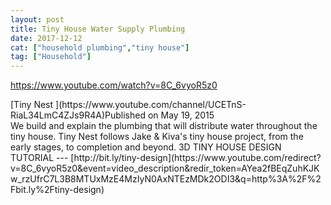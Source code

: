 ```yaml
---
layout: post
title: Tiny House Water Supply Plumbing
date: 2017-12-12
cat: ["household plumbing","tiny house"]
tag: ["Household"]
---
```


https://www.youtube.com/watch?v=8C_6vyoR5z0
<div id="top-row" class="style-scope ytd-video-secondary-info-renderer">
<div id="upload-info" class="style-scope ytd-video-owner-renderer">
<div id="owner-container" class="style-scope ytd-video-owner-renderer">[Tiny Nest ](https://www.youtube.com/channel/UCETnS-RiaL34LmC4ZJs9R4A)<span class="date style-scope ytd-video-secondary-info-renderer">Published on May 19, 2015</span></div>
</div>
</div>
<div id="content" class="style-scope ytd-expander">We build and explain the plumbing that will distribute water throughout the tiny house. Tiny Nest follows Jake & Kiva's tiny house project, from the early stages, to completion and beyond. 3D TINY HOUSE DESIGN TUTORIAL --- [http://bit.ly/tiny-design](https://www.youtube.com/redirect?v=8C_6vyoR5z0&event=video_description&redir_token=AYea2fBEqZuhKJKw_rzUfrC7L3B8MTUxMzE4MzIyN0AxNTEzMDk2ODI3&q=http%3A%2F%2Fbit.ly%2Ftiny-design)</div>
<div></div>
<div>
<div id="top-row" class="style-scope ytd-video-secondary-info-renderer">
<div id="sponsor-button" class="style-scope ytd-video-owner-renderer"></div>
</div>
</div>
